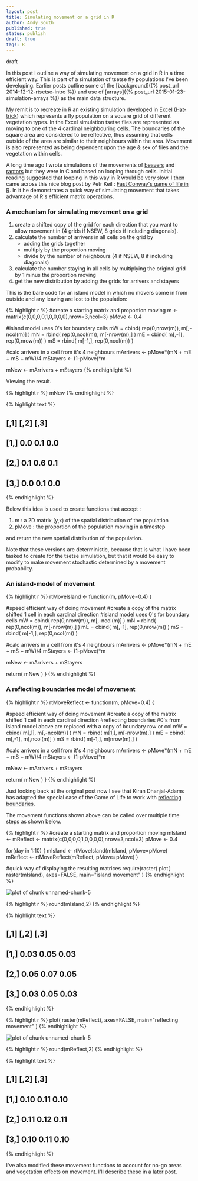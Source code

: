 ```yaml
---
layout: post
title: Simulating movement on a grid in R
author: Andy South
published: true
status: publish
draft: true
tags: R 
---
```

 
draft
 
In this post I outline a way of simulating movement on a grid in R in a time efficient way. This is part of a simulation of tsetse fly populations I've been developing. Earlier posts outline some of the [background]({% post_url 2014-12-12-rtsetse-intro %}) and use of [arrays]({% post_url 2015-01-23-simulation-arrays %}) as the main data structure.
 
My remit is to recreate in R an existing simulation developed in Excel ([Hat-trick](www.tsetse.org)) which represents a fly population on a square grid of different vegetation types. In the Excel simulation tsetse flies are represented as moving to one of the 4 cardinal neighbouring cells. The boundaries of the square area are considered to be reflective, thus assuming that cells outside of the area are similar to their neighbours within the area. Movement is also represented as being dependent upon the age & sex of flies and the vegetation within cells.  
 
A long time ago I wrote simulations of the movements of [beavers](http://www.academia.edu/2267737/Simulating_the_proposed_reintroduction_of_the_European_beaver_Castor_fiber_to_Scotland) and [raptors](https://www.academia.edu/4460440/Mate_finding_dispersal_distances_and_population_growth_in_invading_species_a_spatially_explicit_model) but they were in C and based on looping through cells. Initial reading suggested that looping in this way in R would be very slow. I then came across this nice blog post by Petr Keil : [Fast Conway's game of life in R](http://www.petrkeil.com/?p=236). In it he demonstrates a quick way of simulating movement that takes advantage of R's efficient matrix operations. 
 
### A mechanism for simulating movement on a grid
 
1. create a shifted copy of the grid for each direction that you want to allow movement in (4 grids if NSEW, 8 grids if including diagonals).
1. calculate the number of arrivers in all cells on the grid by 
   + adding the grids together 
   + multiply by the proportion moving
   + divide by the number of neighbours (4 if NSEW, 8 if including diagonals)
1. calculate the number staying in all cells by multiplying the original grid by 1 minus the proportion moving 
1. get the new distribution by adding the grids for arrivers and stayers
 
This is the bare code for an island model in which no movers come in from outside and any leaving are lost to the population: 
 

{% highlight r %}
  #create a starting matrix and proportion moving
  m <- matrix(c(0,0,0,0,1,0,0,0,0),nrow=3,ncol=3)
  pMove <- 0.4
 
  #island model uses 0's for boundary cells
  mW = cbind( rep(0,nrow(m)), m[,-ncol(m)] )
  mN = rbind( rep(0,ncol(m)), m[-nrow(m),] )
  mE = cbind( m[,-1], rep(0,nrow(m)) )
  mS = rbind( m[-1,], rep(0,ncol(m)) )
 
  #calc arrivers in a cell from it's 4 neighbours
  mArrivers <- pMove*(mN + mE + mS + mW)/4
  mStayers <- (1-pMove)*m
  
  mNew <- mArrivers + mStayers
{% endhighlight %}
 
Viewing the result.

{% highlight r %}
  mNew
{% endhighlight %}



{% highlight text %}
##      [,1] [,2] [,3]
## [1,]  0.0  0.1  0.0
## [2,]  0.1  0.6  0.1
## [3,]  0.0  0.1  0.0
{% endhighlight %}
 
 
Below this idea is used to create functions that accept :
1. m : a 2D matrix (y,x) of the spatial distribution of the population
1. pMove : the proportion of the population moving in a timestep
 
and return the new spatial distribution of the population.
 
Note that these versions are deterministic, because that is what I have been tasked to create for the tsetse simulation, but that it would be easy to modify to make movement stochastic determined by a movement probability.
 
 
### An island-model of movement
 

{% highlight r %}
rtMoveIsland <- function(m, pMove=0.4) {
  
  #speed efficient way of doing movement
  #create a copy of the matrix shifted 1 cell in each cardinal direction
  #island model uses 0's for boundary cells
  mW = cbind( rep(0,nrow(m)), m[,-ncol(m)] )
  mN = rbind( rep(0,ncol(m)), m[-nrow(m),] )
  mE = cbind( m[,-1], rep(0,nrow(m)) )
  mS = rbind( m[-1,], rep(0,ncol(m)) )
 
  #calc arrivers in a cell from it's 4 neighbours
  mArrivers <- pMove*(mN + mE + mS + mW)/4
  mStayers <- (1-pMove)*m
  
  mNew <- mArrivers + mStayers
  
  return( mNew )
}
{% endhighlight %}
 
 
### A reflecting boundaries model of movement
 

{% highlight r %}
rtMoveReflect <- function(m, pMove=0.4) {
  
  #speed efficient way of doing movement
  #create a copy of the matrix shifted 1 cell in each cardinal direction
  #reflecting boundaries
  #0's from island model above are replaced with a copy of boundary row or col
  mW = cbind( m[,1], m[,-ncol(m)] )
  mN = rbind( m[1,], m[-nrow(m),] )
  mE = cbind( m[,-1], m[,ncol(m)] )
  mS = rbind( m[-1,], m[nrow(m),] ) 
  
  #calc arrivers in a cell from it's 4 neighbours
  mArrivers <- pMove*(mN + mE + mS + mW)/4
  mStayers <- (1-pMove)*m
  
  mNew <- mArrivers + mStayers
  
  return( mNew )
}
{% endhighlight %}
 
Just looking back at the original post now I see that Kiran Dhanjal-Adams has adapted the special case of the Game of Life to work with [reflecting boundaries](https://uqkdhanj.wordpress.com/2014/10/20/getting-started-with-r/).
 
 
The movement functions shown above can be called over multiple time steps as shown below.
 

{% highlight r %}
  #create a starting matrix and proportion moving
  mIsland <- mReflect <- matrix(c(0,0,0,0,1,0,0,0,0),nrow=3,ncol=3)
  pMove <- 0.4
 
  for(day in 1:10)
  {
    mIsland <- rtMoveIsland(mIsland, pMove=pMove)  
    mReflect <- rtMoveReflect(mReflect, pMove=pMove) 
    }
 
  #quick way of displaying the resulting matrices
  require(raster)
  plot( raster(mIsland), axes=FALSE, main="island movement" )
{% endhighlight %}

![plot of chunk unnamed-chunk-5](/figures/unnamed-chunk-5-1.png) 

{% highlight r %}
  round(mIsland,2)
{% endhighlight %}



{% highlight text %}
##      [,1] [,2] [,3]
## [1,] 0.03 0.05 0.03
## [2,] 0.05 0.07 0.05
## [3,] 0.03 0.05 0.03
{% endhighlight %}



{% highlight r %}
  plot( raster(mReflect), axes=FALSE, main="reflecting movement" )
{% endhighlight %}

![plot of chunk unnamed-chunk-5](/figures/unnamed-chunk-5-2.png) 

{% highlight r %}
  round(mReflect,2)
{% endhighlight %}



{% highlight text %}
##      [,1] [,2] [,3]
## [1,] 0.10 0.11 0.10
## [2,] 0.11 0.12 0.11
## [3,] 0.10 0.11 0.10
{% endhighlight %}
 
 
 
I've also modified these movement functions to account for no-go areas and vegetation effects on movement. I'll describe these in a later post.
 
 
 
 
 
 
 
 
